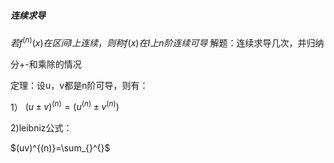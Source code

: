 ##### 连续求导
$若f^{(n)}(x)在区间I上连续，则称f(x)在I上n阶连续可导$
解题：连续求导几次，并归纳

分+-和乘除的情况

定理：设u，v都是n阶可导，则有：

1） $(u\pm v)^{(n)}=(u^{(n)} \pm v^{(n)})$

2)leibniz公式：

 $(uv)^{(n)}=\sum_{}^{}$